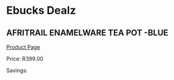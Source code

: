 
# Ebucks Dealz
## AFRITRAIL ENAMELWARE TEA POT -BLUE
[Product Page](https://www.ebucks.com/web/shop/productSelected.do?prodId=1211158971&catId=704985963)

Price: R399.00

Savings: 


	